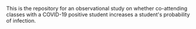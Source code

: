This is the repository for an observational study on whether co-attending classes with a COVID-19 positive student increases a student's probability of infection.
